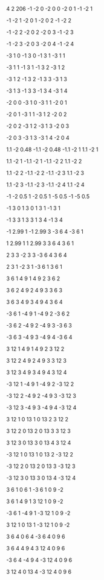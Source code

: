 4
2
206
-1 -2 0
-2 0 0
-2 0 1
-1 -2 1

-1 -2 1
-2 0 1
-2 0 2
-1 -2 2

-1 -2 2
-2 0 2
-2 0 3
-1 -2 3

-1 -2 3
-2 0 3
-2 0 4
-1 -2 4

-3 1 0
-1 3 0
-1 3 1
-3 1 1

-3 1 1
-1 3 1
-1 3 2
-3 1 2

-3 1 2
-1 3 2
-1 3 3
-3 1 3

-3 1 3
-1 3 3
-1 3 4
-3 1 4

-2 0 0
-3 1 0
-3 1 1
-2 0 1

-2 0 1
-3 1 1
-3 1 2
-2 0 2

-2 0 2
-3 1 2
-3 1 3
-2 0 3

-2 0 3
-3 1 3
-3 1 4
-2 0 4

1.1 -2 0.48
-1.1 -2 0.48
-1.1 -2 1
1.1 -2 1

1.1 -2 1
-1.1 -2 1
-1.1 -2 2
1.1 -2 2

1.1 -2 2
-1.1 -2 2
-1.1 -2 3
1.1 -2 3

1.1 -2 3
-1.1 -2 3
-1.1 -2 4
1.1 -2 4

-1 -2 0.5
1 -2 0.5
1 -5 0.5
-1 -5 0.5

-1 3 0
1 3 0
1 3 1
-1 3 1

-1 3 3
1 3 3
1 3 4
-1 3 4

-1 2.99 1
-1 2.99 3
-3 6 4
-3 6 1

1 2.99 1
1 2.99 3
3 6 4
3 6 1

2 3 3
-2 3 3
-3 6 4
3 6 4

2 3 1
-2 3 1
-3 6 1
3 6 1

3 6 1
4 9 1
4 9 2
3 6 2

3 6 2
4 9 2
4 9 3
3 6 3

3 6 3
4 9 3
4 9 4
3 6 4

-3 6 1
-4 9 1
-4 9 2
-3 6 2

-3 6 2
-4 9 2
-4 9 3
-3 6 3

-3 6 3
-4 9 3
-4 9 4
-3 6 4

3 12 1
4 9 1
4 9 2
3 12 2

3 12 2
4 9 2
4 9 3
3 12 3

3 12 3
4 9 3
4 9 4
3 12 4

-3 12 1
-4 9 1
-4 9 2
-3 12 2

-3 12 2
-4 9 2
-4 9 3
-3 12 3

-3 12 3
-4 9 3
-4 9 4
-3 12 4

3 12 1
0 13 1
0 13 2
3 12 2

3 12 2
0 13 2
0 13 3
3 12 3

3 12 3
0 13 3
0 13 4
3 12 4

-3 12 1
0 13 1
0 13 2
-3 12 2

-3 12 2
0 13 2
0 13 3
-3 12 3

-3 12 3
0 13 3
0 13 4
-3 12 4

3 6 1
0 6 1
-3 6 1
0 9 -2

3 6 1
4 9 1
3 12 1
0 9 -2

-3 6 1
-4 9 1
-3 12 1
0 9 -2

3 12 1
0 13 1
-3 12 1
0 9 -2

3 6 4
0 6 4
-3 6 4
0 9 6

3 6 4
4 9 4
3 12 4
0 9 6

-3 6 4
-4 9 4
-3 12 4
0 9 6

3 12 4
0 13 4
-3 12 4
0 9 6